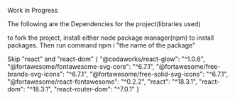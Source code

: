 Work in Progress

The following are the Dependencies for the project(libraries used)


to fork the project, install either node package manager(npm) to install packages.
Then run command npm i "the name of the package"

Skip "react" and "react-dom"
{
  "@codaworks/react-glow": "^1.0.6",
    "@fortawesome/fontawesome-svg-core": "^6.7.1",
    "@fortawesome/free-brands-svg-icons": "^6.7.1",
    "@fortawesome/free-solid-svg-icons": "^6.7.1",
    "@fortawesome/react-fontawesome": "^0.2.2",
    "react": "^18.3.1",
    "react-dom": "^18.3.1",
    "react-router-dom": "^7.0.1"
  }
